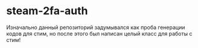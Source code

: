 # steam-2fa-auth
Изначально данный репозиторий задумывался как проба генерации кодов для стим, но после этого был написан целый класс для работы с стим!
